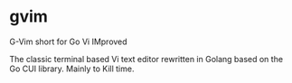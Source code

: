 # gvim

G-Vim short for Go Vi IMproved

The classic terminal based Vi text editor rewritten in Golang based on the Go CUI library. Mainly to Kill time.  

